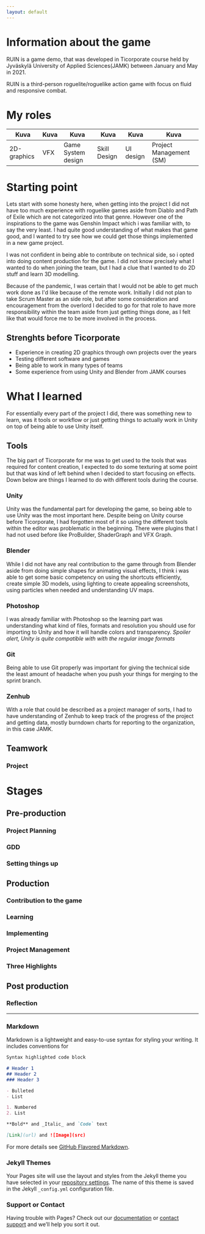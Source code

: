 ```yaml
---
layout: default
---
```


# Information about the game
RUIN is a game demo, that was developed in Ticorporate course held by Jyväskylä University of Applied Sciences(JAMK) between January and May in 2021.

RUIN is a third-person roguelite/roguelike action game with focus on fluid and responsive combat.

# My roles
Kuva | Kuva  | Kuva | Kuva | Kuva | Kuva 
---- | ---- |  ---- | ---- | ---- | ----
2D-graphics | VFX | Game System design | Skill Design | UI design | Project Management (SM) 




# Starting point

Lets start with some honesty here, when getting into the project I did not have too much experience with roguelike games aside from Diablo and Path of Exile which are not categorized into that genre. However one of the inspirations to the game was Genshin Impact which i was familiar with, to say the very least. I had quite good understanding of what makes that game good, and I wanted to try see how we could get those things implemented in a new game project.

I was not confident in being able to contribute on technical side, so i opted into doing content production for the game. I did not know precisely what I wanted to do when joining the team, but I had a clue that I wanted to do 2D stuff and learn 3D modelling.

Because of the pandemic, I was certain that I would not be able to get much work done as I'd like because of the remote work. Initially I did not plan to take Scrum Master as an side role, but after some consideration and encouragement from the overlord I decided to go for that role to have more responsibility within the team aside from just getting things done, as I felt like that would force me to be more involved in the process.


## Strenghts before Ticorporate
- Experience in creating 2D graphics through own projects over the years
- Testing different software and games
- Being able to work in many types of teams
- Some experience from using Unity and Blender from JAMK courses

# What I learned
For essentially every part of the project I did, there was something new to learn, was it tools or workflow or just getting things to actually work in Unity on top of being able to use Unity itself. 
## Tools
The big part of Ticorporate for me was to get used to the tools that was required for content creation, I expected to do some texturing at some point but that was kind of left behind when I decided to start focusing on effects. Down below are things I learned to do with different tools during the course.
### Unity
Unity was the fundamental part for developing the game, so being able to use Unity was the most important here. Despite being on Unity course before Ticorporate, I had forgotten most of it so using the different tools within the editor was problematic in the beginning. There were plugins that I had not used before like ProBuilder, ShaderGraph and VFX Graph.
### Blender
While I did not have any real contribution to the game through from Blender aside from doing simple shapes for animating visual effects, I think i was able to get some basic competency on using the shortcuts efficiently, create simple 3D models, using lighting to create appealing screenshots, using particles when needed and understanding UV maps.  
### Photoshop
I was already familiar with Photoshop so the learning part was understanding what kind of files, formats and resolution you should use for importing to Unity and how it will handle colors and transparency. *Spoiler alert, Unity is quite compatible with with the regular image formats*
### Git
Being able to use Git properly was important for giving the technical side the least amount of headache when you push your things for merging to the sprint branch.
### Zenhub
With a role that could be described as a project manager of sorts, I had to have understanding of Zenhub to keep track of the progress of the project and getting data, mostly burndown charts for reporting to the organization, in this case JAMK.

## Teamwork
### Project

# Stages
## Pre-production
### Project Planning
### GDD
### Setting things up

## Production
### Contribution to the game
### Learning
### Implementing
### Project Management
### Three Highlights


## Post production
### Reflection





---
### Markdown

Markdown is a lightweight and easy-to-use syntax for styling your writing. It includes conventions for

```markdown
Syntax highlighted code block

# Header 1
## Header 2
### Header 3

- Bulleted
- List

1. Numbered
2. List

**Bold** and _Italic_ and `Code` text

[Link](url) and ![Image](src)
```

For more details see [GitHub Flavored Markdown](https://guides.github.com/features/mastering-markdown/).

### Jekyll Themes

Your Pages site will use the layout and styles from the Jekyll theme you have selected in your [repository settings](https://github.com/multtari-student/portfolio.github.io/settings/pages). The name of this theme is saved in the Jekyll `_config.yml` configuration file.

### Support or Contact

Having trouble with Pages? Check out our [documentation](https://docs.github.com/categories/github-pages-basics/) or [contact support](https://support.github.com/contact) and we’ll help you sort it out.

